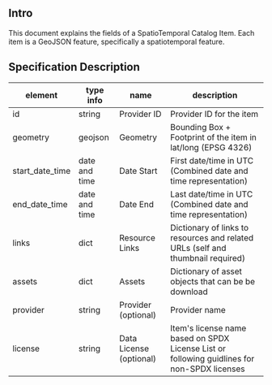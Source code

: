 ## Intro

This document explains the fields of a SpatioTemporal Catalog Item. Each item is a GeoJSON feature, specifically a spatiotemporal feature.

## Specification Description 

| element         | type info       | name                       | description                           										                    | 
|-----------------|-----------------|----------------------------|--------------------------------------------------------------------------------------------------| 
| id              | string          | Provider ID                | Provider ID for the item                       													| 
| geometry        | geojson         | Geometry                   | Bounding Box + Footprint of the item in lat/long (EPSG 4326)										|
| start_date_time      | date and time   | Date Start                 | First date/time in UTC (Combined date and time representation)    								| 
| end_date_time        | date and time   | Date End                   | Last date/time in UTC (Combined date and time representation)         							| 
| links           | dict            | Resource Links             | Dictionary of links to resources and related URLs (self and thumbnail required) 	|
| assets          | dict            | Assets            | Dictionary of asset objects that can be be download 	|
| provider        | string          | Provider     (optional)    | Provider name  																					|
| license         | string          | Data License (optional)    | Item's license name based on SPDX License List or following guidlines for non-SPDX licenses 		|